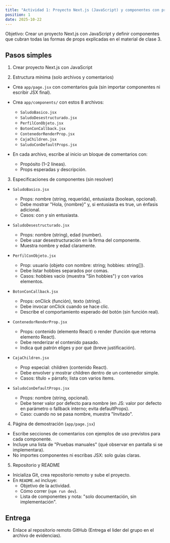 ```yaml
---
title: "Actividad 1: Proyecto Next.js (JavaScript) y componentes con props"
position: 1
date: 2025-10-22
---
```


Objetivo: Crear un proyecto Next.js con JavaScript y definir componentes que cubran todas las formas de props explicadas en el material de clase 3.

## Pasos simples
1) Crear proyecto Next.js con JavaScript

2) Estructura mínima (solo archivos y comentarios)
- Crea `app/page.jsx` con comentarios guía (sin importar componentes ni escribir JSX final).
- Crea `app/components/` con estos 8 archivos:
  - `SaludoBasico.jsx`
  - `SaludoDesestructurado.jsx`
  - `PerfilConObjeto.jsx`
  - `BotonConCallback.jsx`
  - `ContenedorRenderProp.jsx`
  - `CajaChildren.jsx`
  - `SaludoConDefaultProps.jsx`

- En cada archivo, escribe al inicio un bloque de comentarios con:
  - Propósito (1–2 líneas).
  - Props esperadas y descripción.

3) Especificaciones de componentes (sin resolver)
- `SaludoBasico.jsx`
  - Props: nombre (string, requerida), entusiasta (boolean, opcional).
  - Debe mostrar "Hola, {nombre}" y, si entusiasta es true, un énfasis adicional.
  - Casos: con y sin entusiasta.

- `SaludoDesestructurado.jsx`
  - Props: nombre (string), edad (number).
  - Debe usar desestructuración en la firma del componente.
  - Muestra nombre y edad claramente.

- `PerfilConObjeto.jsx`
  - Prop: usuario (objeto con nombre: string; hobbies: string[]).
  - Debe listar hobbies separados por comas.
  - Casos: hobbies vacío (muestra "Sin hobbies") y con varios elementos.

- `BotonConCallback.jsx`
  - Props: onClick (función), texto (string).
  - Debe invocar onClick cuando se hace clic.
  - Describe el comportamiento esperado del botón (sin función real).

- `ContenedorRenderProp.jsx`
  - Props: contenido (elemento React) o render (función que retorna elemento React).
  - Debe renderizar el contenido pasado.
  - Indica qué patrón eliges y por qué (breve justificación).

- `CajaChildren.jsx`
  - Prop especial: children (contenido React).
  - Debe envolver y mostrar children dentro de un contenedor simple.
  - Casos: título + párrafo; lista con varios ítems.

- `SaludoConDefaultProps.jsx`
  - Props: nombre (string, opcional).
  - Debe tener valor por defecto para nombre (en JS: valor por defecto en parámetro o fallback interno; evita defaultProps).
  - Caso: cuando no se pasa nombre, muestra "Invitado".

4) Página de demostración (`app/page.jsx`)
- Escribe secciones de comentarios con ejemplos de uso previstos para cada componente.
- Incluye una lista de "Pruebas manuales" (qué observar en pantalla si se implementara).
- No importes componentes ni escribas JSX: solo guías claras.

5) Repositorio y README
- Inicializa Git, crea repositorio remoto y sube el proyecto.
- En `README.md` incluye:
  - Objetivo de la actividad.
  - Cómo correr (`npm run dev`).
  - Lista de componentes y nota: "solo documentación, sin implementación".


## Entrega
- Enlace al repositorio remoto GitHub (Entrega el lider del grupo en el archivo de evidencias).


